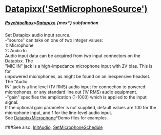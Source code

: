 # [Datapixx('SetMicrophoneSource')](Datapixx-SetMicrophoneSource) 
##### [Psychtoolbox](Psychtoolbox)>[Datapixx](Datapixx).{mex*} subfunction


Set Datapixx audio input source.  
-"source" can take on one of two integer values:  
   1: Microphone  
   2: Audio In  
Audio input data can be acquired from two input connectors on the Datapixx. The  
"MIC IN" jack is a high-impedance microphone input with 2V bias. This is for  
unpowered microphones, as might be found on an inexpensive headset. The "Audio  
IN" jack is a line level (1V RMS) audio input for connection to powered  
microphones, or any standard line out (1V RMS) audio equipment.  
-"gain" specifies the amplication (1-1000) which is applied to the input signal.  
If the optional gain parameter is not supplied, default values are 100 for the  
microphone input, and 1 for the line-level audio input.  
See [DatapixxMicrophone](DatapixxMicrophone)\*Demo files for examples.  
  


###See also:
[InitAudio](Datapixx-InitAudio), [SetMicrophoneSchedule](Datapixx-SetMicrophoneSchedule)
